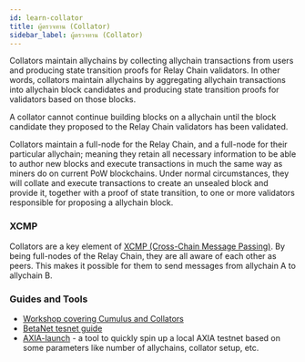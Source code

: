 ```yaml
---
id: learn-collator
title: ผู้ตรวจทาน (Collator)
sidebar_label: ผู้ตรวจทาน (Collator)
---
```


Collators maintain allychains by collecting allychain transactions from users and producing state transition proofs for Relay Chain validators. In other words, collators maintain allychains by aggregating allychain transactions into allychain block candidates and producing state transition proofs for validators based on those blocks.

A collator cannot continue building blocks on a allychain until the block candidate they proposed to the Relay Chain validators has been validated.

Collators maintain a full-node for the Relay Chain, and a full-node for their particular allychain; meaning they retain all necessary information to be able to author new blocks and execute transactions in much the same way as miners do on current PoW blockchains. Under normal circumstances, they will collate and execute transactions to create an unsealed block and provide it, together with a proof of state transition, to one or more validators responsible for proposing a allychain block.

### XCMP

Collators are a key element of [XCMP (Cross-Chain Message Passing)](learn-crosschain). By being full-nodes of the Relay Chain, they are all aware of each other as peers. This makes it possible for them to send messages from allychain A to allychain B.

### Guides and Tools

- [Workshop covering Cumulus and Collators](https://substrate.dev/cumulus-workshop/#/1-prep/1-compiling)
- [BetaNet tesnet guide](https://solar.wiki.AXIA.network/docs/en/build-allychains-betanet)
- [AXIA-launch](https://github.com/shawntabrizi/AXIA-launch) - a tool to quickly spin up a local AXIA testnet based on some parameters like number of allychains, collator setup, etc.
